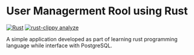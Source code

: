 # User Managerment Rool using Rust 
[![Rust](https://github.com/arunkumar-mourougappane/rust-user-managerment-crud/actions/workflows/rust.yml/badge.svg?branch=main)](https://github.com/arunkumar-mourougappane/rust-user-managerment-crud/actions/workflows/rust.yml) [![rust-clippy analyze](https://github.com/arunkumar-mourougappane/rust-user-managerment-crud/actions/workflows/rust-clippy.yml/badge.svg)](https://github.com/arunkumar-mourougappane/rust-user-managerment-crud/actions/workflows/rust-clippy.yml)

A simple application developed as part of learning rust programming language while interface with PostgreSQL.
